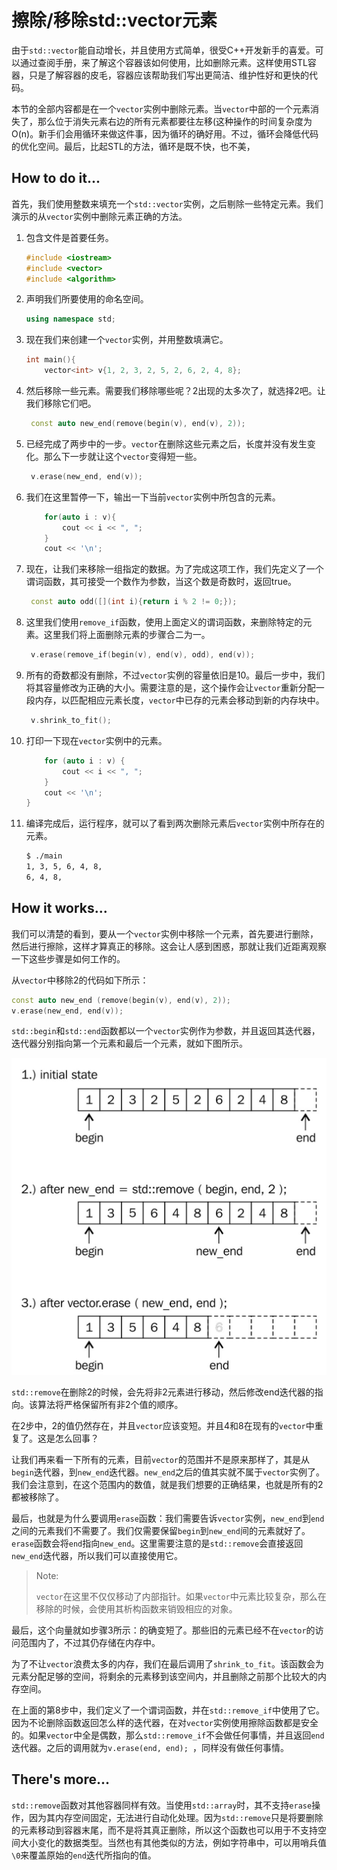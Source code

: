 # 擦除/移除std::vector元素

由于`std::vector`能自动增长，并且使用方式简单，很受C++开发新手的喜爱。可以通过查阅手册，来了解这个容器该如何使用，比如删除元素。这样使用STL容器，只是了解容器的皮毛，容器应该帮助我们写出更简洁、维护性好和更快的代码。

本节的全部内容都是在一个`vector`实例中删除元素。当`vector`中部的一个元素消失了，那么位于消失元素右边的所有元素都要往左移(这种操作的时间复杂度为O(n)。新手们会用循环来做这件事，因为循环的确好用。不过，循环会降低代码的优化空间。最后，比起STL的方法，循环是既不快，也不美，

 ## How to do it...

首先，我们使用整数来填充一个`std::vector`实例，之后剔除一些特定元素。我们演示的从`vector`实例中删除元素正确的方法。

1. 包含文件是首要任务。

   ```c++
   #include <iostream>
   #include <vector>
   #include <algorithm>
   ```

2. 声明我们所要使用的命名空间。

   ```c++
   using namespace std;
   ```

3. 现在我们来创建一个`vector`实例，并用整数填满它。

   ```c++
   int main(){
       vector<int> v{1, 2, 3, 2, 5, 2, 6, 2, 4, 8};
   ```

4. 然后移除一些元素。需要我们移除哪些呢？2出现的太多次了，就选择2吧。让我们移除它们吧。

   ```c++
   	const auto new_end(remove(begin(v), end(v), 2)); 
   ```

5. 已经完成了两步中的一步。`vector`在删除这些元素之后，长度并没有发生变化。那么下一步就让这个`vector`变得短一些。

   ```c++
   	v.erase(new_end, end(v));
   ```

6. 我们在这里暂停一下，输出一下当前`vector`实例中所包含的元素。

   ```c++
       for(auto i : v){
           cout << i << ", "; 
       }
       cout << '\n';
   ```

7. 现在，让我们来移除一组指定的数据。为了完成这项工作，我们先定义了一个谓词函数，其可接受一个数作为参数，当这个数是奇数时，返回true。

   ```c++
   	const auto odd([](int i){return i % 2 != 0;});
   ```

8. 这里我们使用`remove_if`函数，使用上面定义的谓词函数，来删除特定的元素。这里我们将上面删除元素的步骤合二为一。

   ```c++
   	v.erase(remove_if(begin(v), end(v), odd), end(v));
   ```

9. 所有的奇数都没有删除，不过`vector`实例的容量依旧是10。最后一步中，我们将其容量修改为正确的大小。需要注意的是，这个操作会让`vector`重新分配一段内存，以匹配相应元素长度，`vector`中已存的元素会移动到新的内存块中。

   ```c++
   	v.shrink_to_fit();
   ```

10. 打印一下现在`vector`实例中的元素。

    ```c++
    	for (auto i : v) {
    		cout << i << ", ";
    	}
    	cout << '\n';
    }
    ```

11. 编译完成后，运行程序，就可以了看到两次删除元素后`vector`实例中所存在的元素。

    ```txt
    $ ./main
    1, 3, 5, 6, 4, 8,
    6, 4, 8,
    ```

## How it works...

我们可以清楚的看到，要从一个`vector`实例中移除一个元素，首先要进行删除，然后进行擦除，这样才算真正的移除。这会让人感到困惑，那就让我们近距离观察一下这些步骤是如何工作的。

从`vector`中移除2的代码如下所示：

```c++
const auto new_end (remove(begin(v), end(v), 2));
v.erase(new_end, end(v));
```

`std::begin`和`std::end`函数都以一个`vector`实例作为参数，并且返回其迭代器，迭代器分别指向第一个元素和最后一个元素，就如下图所示。

![](../../images/chapter2/2-1-1.png)

`std::remove`在删除2的时候，会先将非2元素进行移动，然后修改end迭代器的指向。该算法将严格保留所有非2个值的顺序。

在2步中，2的值仍然存在，并且`vector`应该变短。并且4和8在现有的`vector`中重复了。这是怎么回事？

让我们再来看一下所有的元素，目前`vector`的范围并不是原来那样了，其是从`begin`迭代器，到`new_end`迭代器。`new_end`之后的值其实就不属于`vector`实例了。我们会注意到，在这个范围内的数值，就是我们想要的正确结果，也就是所有的2都被移除了。

最后，也就是为什么要调用`erase`函数：我们需要告诉`vector`实例，`new_end`到`end`之间的元素我们不需要了。我们仅需要保留`begin`到`new_end`间的元素就好了。`erase`函数会将`end`指向`new_end`。这里需要注意的是`std::remove`会直接返回`new_end`迭代器，所以我们可以直接使用它。

> Note:
>
> `vector`在这里不仅仅移动了内部指针。如果`vector`中元素比较复杂，那么在移除的时候，会使用其析构函数来销毁相应的对象。

最后，这个向量就如步骤3所示：的确变短了。那些旧的元素已经不在`vector`的访问范围内了，不过其仍存储在内存中。

为了不让`vector`浪费太多的内存，我们在最后调用了`shrink_to_fit`。该函数会为元素分配足够的空间，将剩余的元素移到该空间内，并且删除之前那个比较大的内存空间。

在上面的第8步中，我们定义了一个谓词函数，并在`std::remove_if`中使用了它。因为不论删除函数返回怎么样的迭代器，在对`vector`实例使用擦除函数都是安全的。如果`vector`中全是偶数，那么`std::remove_if`不会做任何事情，并且返回`end`迭代器。之后的调用就为`v.erase(end, end); `，同样没有做任何事情。

## There's more...

`std::remove`函数对其他容器同样有效。当使用`std::array`时，其不支持`erase`操作，因为其内存空间固定，无法进行自动化处理。因为`std::remove`只是将要删除的元素移动到容器末尾，而不是将其真正删除，所以这个函数也可以用于不支持空间大小变化的数据类型。当然也有其他类似的方法，例如字符串中，可以用哨兵值`\0`来覆盖原始的`end`迭代所指向的值。